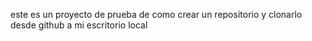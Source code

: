 este es un proyecto de prueba de como crear un repositorio y clonarlo desde github a mi escritorio local
